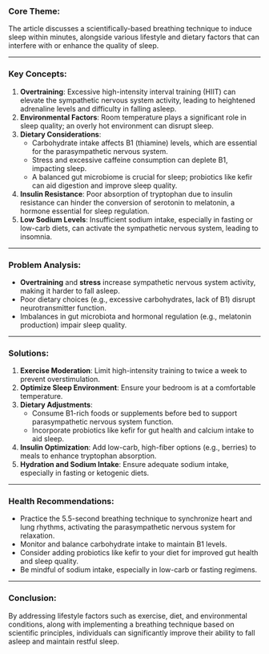 ### Core Theme: 
The article discusses a scientifically-based breathing technique to induce sleep within minutes, alongside various lifestyle and dietary factors that can interfere with or enhance the quality of sleep.

---

### Key Concepts:
1. **Overtraining**: Excessive high-intensity interval training (HIIT) can elevate the sympathetic nervous system activity, leading to heightened adrenaline levels and difficulty in falling asleep.
2. **Environmental Factors**: Room temperature plays a significant role in sleep quality; an overly hot environment can disrupt sleep.
3. **Dietary Considerations**:
   - Carbohydrate intake affects B1 (thiamine) levels, which are essential for the parasympathetic nervous system.
   - Stress and excessive caffeine consumption can deplete B1, impacting sleep.
   - A balanced gut microbiome is crucial for sleep; probiotics like kefir can aid digestion and improve sleep quality.
4. **Insulin Resistance**: Poor absorption of tryptophan due to insulin resistance can hinder the conversion of serotonin to melatonin, a hormone essential for sleep regulation.
5. **Low Sodium Levels**: Insufficient sodium intake, especially in fasting or low-carb diets, can activate the sympathetic nervous system, leading to insomnia.

---

### Problem Analysis:
- **Overtraining** and **stress** increase sympathetic nervous system activity, making it harder to fall asleep.
- Poor dietary choices (e.g., excessive carbohydrates, lack of B1) disrupt neurotransmitter function.
- Imbalances in gut microbiota and hormonal regulation (e.g., melatonin production) impair sleep quality.

---

### Solutions:
1. **Exercise Moderation**: Limit high-intensity training to twice a week to prevent overstimulation.
2. **Optimize Sleep Environment**: Ensure your bedroom is at a comfortable temperature.
3. **Dietary Adjustments**:
   - Consume B1-rich foods or supplements before bed to support parasympathetic nervous system function.
   - Incorporate probiotics like kefir for gut health and calcium intake to aid sleep.
4. **Insulin Optimization**: Add low-carb, high-fiber options (e.g., berries) to meals to enhance tryptophan absorption.
5. **Hydration and Sodium Intake**: Ensure adequate sodium intake, especially in fasting or ketogenic diets.

---

### Health Recommendations:
- Practice the 5.5-second breathing technique to synchronize heart and lung rhythms, activating the parasympathetic nervous system for relaxation.
- Monitor and balance carbohydrate intake to maintain B1 levels.
- Consider adding probiotics like kefir to your diet for improved gut health and sleep quality.
- Be mindful of sodium intake, especially in low-carb or fasting regimens.

---

### Conclusion:
By addressing lifestyle factors such as exercise, diet, and environmental conditions, along with implementing a breathing technique based on scientific principles, individuals can significantly improve their ability to fall asleep and maintain restful sleep.